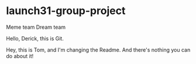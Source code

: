 # launch31-group-project

Meme team Dream team

Hello, Derick, this is Git.

Hey, this is Tom, and I'm changing the Readme. And there's nothing you can do about it!
